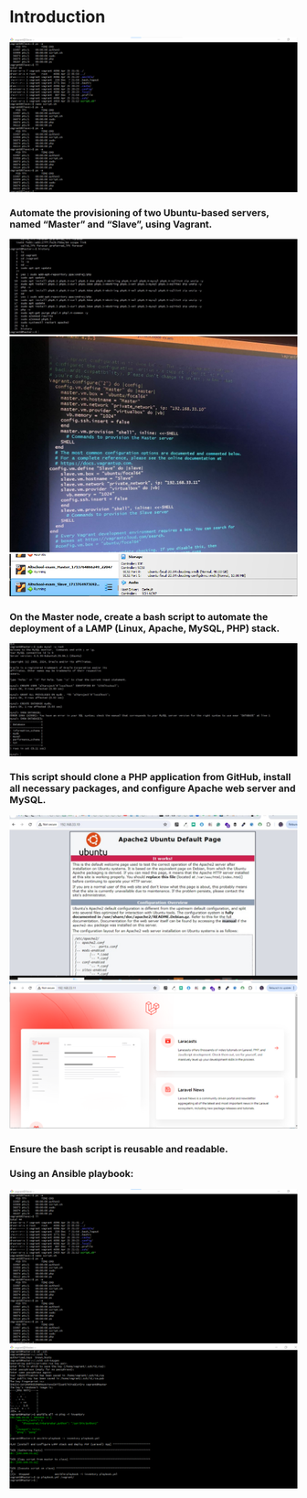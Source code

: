 # Introduction
![](./screenshots/ansible.PNG)
### Automate the provisioning of two Ubuntu-based servers, named “Master” and “Slave”, using Vagrant.
![installation1](./screenshots/installation1.jpg)
![installation1](./screenshots/twoVMs.jpg)
![installation1](./screenshots/twoVM.png)
### On the Master node, create a bash script to automate the deployment of a LAMP (Linux, Apache, MySQL, PHP) stack.
![installation](./screenshots/installation.jpg)
### This script should clone a PHP application from GitHub, install all necessary packages, and configure Apache web server and MySQL. 
![](./screenshots/Master-IP-address.jpg)
![](./screenshots/Slave-IP-address.png)
### Ensure the bash script is reusable and readable.
### Using an Ansible playbook:
![](./screenshots/ansible.PNG)
![](./screenshots/Playbooks.PNG)
